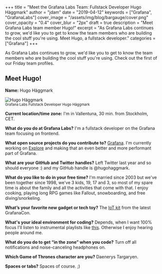 +++
title = "Meet the Grafana Labs Team: Fullstack Developer Hugo Häggmark"
author = "jdam"
date = "2019-04-12"
keywords = ["Grafana", "GrafanaLabs"]
cover_image = "/assets/img/blog/bargauge/cover.png"
cover_opacity = "0.4"
cover_blur = "2px"
draft = true
description = "Meet Grafana Labs team member Hugo!"
excerpt = "As Grafana Labs continues to grow, we'd like you to get to know the team members who are building the cool stuff you're using. Meet Hugo, a fullstack developer."
categories = ["Grafana"]
+++

As Grafana Labs continues to grow, we'd like you to get to know the team members who are building the cool stuff you're using.
Check out the first of our Friday team profiles.


## Meet Hugo!

**Name:** Hugo Häggmark

<div class="row row--internal-gutters row--extra-bottom">
	<div class="col col--sm-12">
		<img src="/img/about/hugo_haggmark.jpg" alt="Hugo Häggmark"/>
		<br />
		<small>Grafana Labs Fullstack Developer Hugo Häggmark</small>
	</div>
</div>

**Current location/time zone:**
I'm in Vallentuna, 30 min. from Stockholm, CET.

**What do you do at Grafana Labs?**
I'm a fullstack developer on the Grafana team focusing on frontend.

**What open source projects do you contribute to?**
[Grafana](https://github.com/grafana/grafana). I'm currently working on [Explore](https://grafana.com/docs/features/explore/) and making that an even better and more performant part of Grafana.

**What are your GitHub and Twitter handles?**
Left Twitter last year and so should everyone :) and my GitHub handle is @hugohaggmark.

**What do you like to do in your free time?**
I'm married since 2003 but we've been together since 1998, we've 3 kids, 19, 17 and 3, so most of my spare time is about the family and all the activities that come with that. I enjoy cooking, playing long RPG games like Fallout, snowboarding, and free diving/snorkeling.

**What’s your favorite new gadget or tech toy?**
The [IoT kit](https://www.youtube.com/watch?v=2zRcE9n2RpE&feature=youtu.be) from the latest GrafanaCon.

**What's your ideal environment for coding?**
Depends, when I want 100% focus I'll listen to instrumental playlists like [this](https://open.spotify.com/playlist/0dyZStqklojJzyHGbgBcJB). Otherwise I enjoy hearing people around me.

**What do you do to get “in the zone” when you code?**
Turn off all notifications and noise-canceling headphones on.

**Which Game of Thrones character are you?**
Daenerys Targaryen.

**Spaces or tabs?**
Spaces of course. ;)



